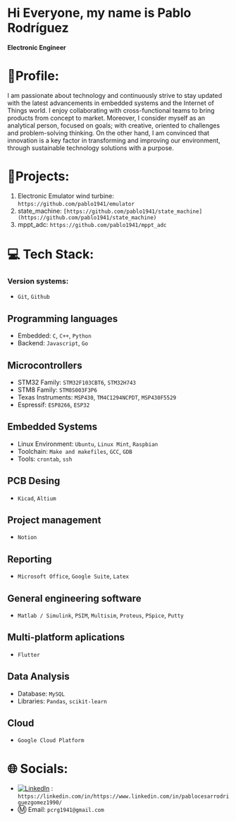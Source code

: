 # Hi Everyone, my name is Pablo Rodríguez

**Electronic Engineer**

# 🔬Profile:

I am passionate about technology and continuously strive to stay updated with the latest advancements in embedded systems and the Internet of Things world. I enjoy collaborating with cross-functional teams to bring products from concept to market. 
Moreover, I consider myself as an analytical person, focused on goals; with creative, oriented to challenges and problem-solving thinking. On the other hand, I am convinced that innovation is a key factor in transforming and improving our environment, through sustainable technology solutions with a purpose.

# :checkered_flag:Projects:
1. Electronic Emulator wind turbine: `https://github.com/pablo1941/emulator`
2. state_machine: `[https://github.com/pablo1941/state_machine](https://github.com/pablo1941/state_machine)`
3. mppt_adc: `https://github.com/pablo1941/mppt_adc`

# 💻 Tech Stack:

### Version systems: 
* `Git`, `Github`

## Programming languages
* Embedded: `C`, `C++`, `Python`
* Backend: `Javascript`, `Go`

## Microcontrollers
* STM32 Family: `STM32F103CBT6`, `STM32H743`
* STM8 Family: `STM8S003F3P6`
* Texas Instruments: `MSP430`, `TM4C1294NCPDT`, `MSP430F5529`
* Espressif: `ESP8266`, `ESP32`

## Embedded Systems
* Linux Environment: `Ubuntu`, `Linux Mint`, `Raspbian`
* Toolchain: `Make and makefiles`, `GCC`, `GDB`
* Tools: `crontab`, `ssh`

## PCB Desing
* `Kicad`, `Altium`

## Project management
* `Notion`

## Reporting
* `Microsoft Office`, `Google Suite`, `Latex`

## General engineering software
* `Matlab / Simulink`, `PSIM`, `Multisim`, `Proteus`, `PSpice`, `Putty`

## Multi-platform aplications
* `Flutter`

## Data Analysis
* Database: `MySQL`
* Libraries: `Pandas`, `scikit-learn`

## Cloud
* `Google Cloud Platform`

# 🌐 Socials: 
* [![LinkedIn](https://img.shields.io/badge/LinkedIn-%230077B5.svg?logo=linkedin&logoColor=white)]() : `https://linkedin.com/in/https://www.linkedin.com/in/pablocesarrodriguezgomez1990/`
* :m: Email: `pcrg1941@gmail.com`

